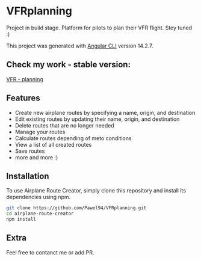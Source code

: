 # VFRplanning
Project in build stage. Platform for pilots to plan their VFR flight. Stey tuned :) 

This project was generated with [Angular CLI](https://github.com/angular/angular-cli) version 14.2.7.

## Check my work - stable version: 
[VFR - planning](https://vfr-flight.web.app)

## Features

- Create new airplane routes by specifying a name, origin, and destination
- Edit existing routes by updating their name, origin, and destination
- Delete routes that are no longer needed
- Manage your routes
- Calculate routes depending of meto conditions
- View a list of all created routes
- Save routes
- more and more :)

## Installation

To use Airplane Route Creator, simply clone this repository and install its dependencies using npm.

```bash
git clone https://github.com/Pawel94/VFRplanning.git
cd airplane-route-creator
npm install
```


## Extra
Feel free to contanct me or add PR.

